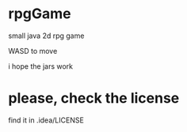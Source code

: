 # rpgGame
 small java 2d rpg game

 WASD to move
 
 i hope the jars work

# please, check the license

 find it in .idea/LICENSE

